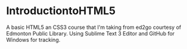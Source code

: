 IntroductiontoHTML5
===================
A basic HTML5 an CSS3 course that I'm taking from ed2go courtesy of Edmonton Public Library. Using Sublime Text 3 Editor and GitHub for Windows for tracking. 
